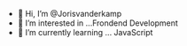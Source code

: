 - 👋 Hi, I’m @Jorisvanderkamp
- 👀 I’m interested in ...Frondend Development
- 🌱 I’m currently learning ... JavaScript

